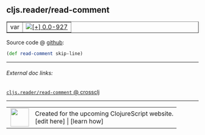 ## cljs.reader/read-comment



 <table border="1">
<tr>
<td>var</td>
<td><a href="https://github.com/cljsinfo/cljs-api-docs/tree/0.0-927"><img valign="middle" alt="[+] 0.0-927" title="Added in 0.0-927" src="https://img.shields.io/badge/+-0.0--927-lightgrey.svg"></a> </td>
</tr>
</table>









Source code @ [github](https://github.com/clojure/clojurescript/blob/r2371/src/cljs/cljs/reader.cljs#L268):

```clj
(def read-comment skip-line)
```

<!--
Repo - tag - source tree - lines:

 <pre>
clojurescript @ r2371
└── src
    └── cljs
        └── cljs
            └── <ins>[reader.cljs:268](https://github.com/clojure/clojurescript/blob/r2371/src/cljs/cljs/reader.cljs#L268)</ins>
</pre>

-->

---



###### External doc links:

[`cljs.reader/read-comment` @ crossclj](http://crossclj.info/fun/cljs.reader.cljs/read-comment.html)<br>

---

 <table>
<tr><td>
<img valign="middle" align="right" width="48px" src="http://i.imgur.com/Hi20huC.png">
</td><td>
Created for the upcoming ClojureScript website.<br>
[edit here] | [learn how]
</td></tr></table>

[edit here]:https://github.com/cljsinfo/cljs-api-docs/blob/master/cljsdoc/cljs.reader/read-comment.cljsdoc
[learn how]:https://github.com/cljsinfo/cljs-api-docs/wiki/cljsdoc-files

<!--

This information was too distracting to show to readers, but I'll leave it
commented here since it is helpful to:

- pretty-print the data used to generate this document
- and show how to retrieve that data



The API data for this symbol:

```clj
{:ns "cljs.reader",
 :name "read-comment",
 :type "var",
 :source {:code "(def read-comment skip-line)",
          :title "Source code",
          :repo "clojurescript",
          :tag "r2371",
          :filename "src/cljs/cljs/reader.cljs",
          :lines [268]},
 :full-name "cljs.reader/read-comment",
 :full-name-encode "cljs.reader/read-comment",
 :history [["+" "0.0-927"]]}

```

Retrieve the API data for this symbol:

```clj
;; from Clojure REPL
(require '[clojure.edn :as edn])
(-> (slurp "https://raw.githubusercontent.com/cljsinfo/cljs-api-docs/catalog/cljs-api.edn")
    (edn/read-string)
    (get-in [:symbols "cljs.reader/read-comment"]))
```

-->
